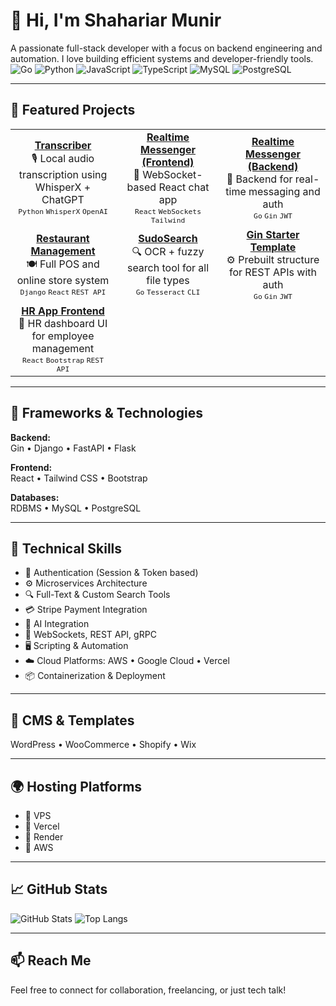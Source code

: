 # 👋 Hi, I'm Shahariar Munir

A passionate full-stack developer with a focus on backend engineering and automation. I love building efficient systems and developer-friendly tools.
![Go](https://img.shields.io/badge/-Go-00ADD8?style=flat&logo=go&logoColor=white)
![Python](https://img.shields.io/badge/-Python-3776AB?style=flat&logo=python&logoColor=white)
![JavaScript](https://img.shields.io/badge/-JavaScript-F7DF1E?style=flat&logo=javascript&logoColor=black)
![TypeScript](https://img.shields.io/badge/-TypeScript-3178C6?style=flat&logo=typescript&logoColor=white)
![MySQL](https://img.shields.io/badge/-MySQL-4479A1?style=flat&logo=mysql&logoColor=white)
![PostgreSQL](https://img.shields.io/badge/-PostgreSQL-4169E1?style=flat&logo=postgresql&logoColor=white)

---

## 📂 Featured Projects

<div align="center">
  
<table>
  <tr>
    <td width="30%" align="center">
      <a href="https://github.com/skssmd/transcriber"><strong>Transcriber</strong></a><br>
      🎙️ Local audio transcription using WhisperX + ChatGPT<br>
      <sub><code>Python</code> <code>WhisperX</code> <code>OpenAI</code></sub>
    </td>
    <td width="30%" align="center">
      <a href="https://github.com/skssmd/Realtime-Messenger"><strong>Realtime Messenger (Frontend)</strong></a><br>
      💬 WebSocket-based React chat app<br>
      <sub><code>React</code> <code>WebSockets</code> <code>Tailwind</code></sub>
    </td>
    <td width="30%" align="center">
      <a href="https://github.com/skssmd/Realtime-Messanger-Backend"><strong>Realtime Messenger (Backend)</strong></a><br>
      🔌 Backend for real-time messaging and auth<br>
      <sub><code>Go</code> <code>Gin</code> <code>JWT</code></sub>
    </td>
  </tr>
  <tr>
    <td width="30%" align="center">
      <a href="https://github.com/skssmd/Restaurant-Management-and-Ecommerce-Store"><strong>Restaurant Management</strong></a><br>
      🍽️ Full POS and online store system<br>
      <sub><code>Django</code> <code>React</code> <code>REST API</code></sub>
    </td>
    <td width="30%" align="center">
      <a href="https://github.com/skssmd/sudosearch"><strong>SudoSearch</strong></a><br>
      🔍 OCR + fuzzy search tool for all file types<br>
      <sub><code>Go</code> <code>Tesseract</code> <code>CLI</code></sub>
    </td>
    <td width="30%" align="center">
      <a href="https://github.com/skssmd/golang-gin_starter"><strong>Gin Starter Template</strong></a><br>
      ⚙️ Prebuilt structure for REST APIs with auth<br>
      <sub><code>Go</code> <code>Gin</code> <code>JWT</code></sub>
    </td>
  </tr>
  <tr>
    <td width="30%" align="center">
      <a href="https://github.com/skssmd/Hr-Solution-App-Frontend-"><strong>HR App Frontend</strong></a><br>
      👥 HR dashboard UI for employee management<br>
      <sub><code>React</code> <code>Bootstrap</code> <code>REST API</code></sub>
    </td>
    <td width="30%" align="center"> </td>
    <td width="30%" align="center"> </td>
  </tr>
</table>

</div>

---

## 🚀 Frameworks & Technologies

**Backend:**  
Gin • Django • FastAPI • Flask

**Frontend:**  
React • Tailwind CSS • Bootstrap

**Databases:**  
RDBMS • MySQL • PostgreSQL

---

## 🧩 Technical Skills

- 🔐 Authentication (Session & Token based)
- ⚙️ Microservices Architecture
- 🔍 Full-Text & Custom Search Tools
- 💳 Stripe Payment Integration
- 🤖 AI Integration
- 🔌 WebSockets, REST API, gRPC
- 🖥️ Scripting & Automation
- ☁️ Cloud Platforms: AWS • Google Cloud • Vercel
- 📦 Containerization & Deployment

---

## 🛒 CMS & Templates

WordPress • WooCommerce • Shopify • Wix

---

## 🌍 Hosting Platforms

- 🔹 VPS
- 🔹 Vercel
- 🔹 Render
- 🔹 AWS

---

## 📈 GitHub Stats

![GitHub Stats](https://github-readme-stats.vercel.app/api?username=skssmd&show_icons=true&theme=tokyonight)
![Top Langs](https://github-readme-stats.vercel.app/api/top-langs/?username=skssmd&layout=compact&theme=tokyonight)

---

## 📫 Reach Me

Feel free to connect for collaboration, freelancing, or just tech talk!
